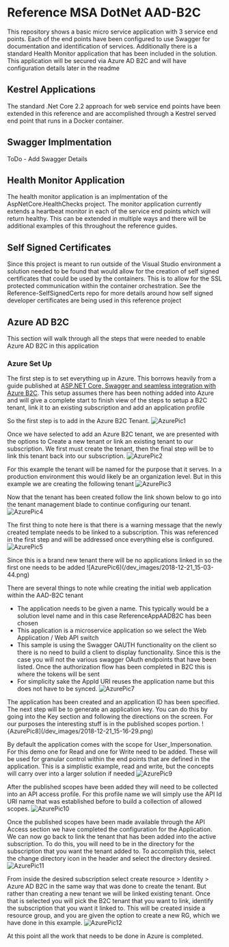 # Reference MSA DotNet AAD-B2C
This repository shows a basic micro service application with 3 service end points. Each of the end points have been configured to use Swagger for documentation and identification of services. Additionally there is a standard Health Monitor application that has been included in the solution. This application will be secured via Azure AD B2C and will have configuration details later in the readme

## Kestrel Applications
The standard .Net Core 2.2 approach for web service end points have been extended in this reference and are accomplished through a Kestrel served end point that runs in a Docker container.

## Swagger Implmentation
ToDo - Add Swagger Details

## Health Monitor Application
The health monitor application is an implmentation of the AspNetCore.HealthChecks project. The monitor application currently extends a heartbeat monitor in each of the service end points which will return healthy. This can be extended in multiple ways and there will be additional examples of this throughout the reference guides.

## Self Signed Certificates
Since this project is meant to run outside of the Visual Studio environment a solution needed to be found that would allow for the creation of self signed certificates that could be used by the containers. This is to allow for the SSL protected communication within the container orchestration. See the Reference-SelfSignedCerts repo for more details around how self signed developer certificates are being used in this reference project

## Azure AD B2C
This section will walk through all the steps that were needed to enable Azure AD B2C in this application

### Azure Set Up
The first step is to set everything up in Azure. This borrows heavily from a guide published at [ASP.NET Core, Swagger and seamless integration with Azure B2C](http://blog.codenova.pl/post/asp-net-core-swagger-and-seamless-integration-with-azure-b2c). This setup assumes there has been nothing added into Azure and will give a complete start to finish view of the steps to setup a B2C tenant, link it to an existing subscription and add an application profile

So the first step is to add in the Azure B2C Tenant.
![AzurePic1](/dev_images/2018-12-21_14-35-52.png)

Once we have selected to add an Azure B2C tenant, we are presented with the options to Create a new tenant or link an existing tenant to our subscription. We first must create the tenant, then the final step will be to link this tenant back into our subscription. 
![AzurePic2](/dev_images/2018-12-21_14-49-39.png)

For this example the tenant will be named for the purpose that it serves. In a production environment this would likely be an organization level. But in this example we are creating the following tenant
![AzurePic3](/dev_images/2018-12-21_14-53-02.png)

Now that the tenant has been created follow the link shown below to go into the tenant management blade to continue configuring our tenant. 
![AzurePic4](/dev_images/2018-12-21_14-58-10.png)

The first thing to note here is that there is a warning message that the newly created template needs to be linked to a subscription. This was referenced in the first step and will be addressed once everything else is configured.
![AzurePic5](/dev_images/2018-12-21_15-00-37.png)

Since this is a brand new tenant there will be no applications linked in so the first one needs to be added
![AzurePic6)(/dev_images/2018-12-21_15-03-44.png)

There are several things to note while creating the initial web application within the AAD-B2C tenant
* The application needs to be given a name. This typically would be a solution level name and in this case ReferenceAppAADB2C has been chosen
* This application is a microservice application so we select the Web Application / Web API switch
* This sample is using the Swagger OAUTH functionality on the client so there is no need to build a client to display functionality. Since this is the case you will not the various swagger OAuth endpoints that have been listed. Once the authorization flow has been completed in B2C this is where the tokens will be sent
* For simplicity sake the AppId URI reuses the application name but this does not have to be synced. 
![AzurePic7](/dev_images/2018-12-21_15-09-12.png)

The application has been created and an application ID has been specified. The next step will be to generate an application key. You can do this by going into the Key section and following the directions on the screen. For our purposes the interesting stuff is in the published scopes portion.
!{AzurePic8](/dev_images/2018-12-21_15-16-29.png)

By default the application comes with the scope for User_Impersonation. For this demo one for Read and one for Write need to be added. These will be used for granular control within the end points that are defined in the application. This is a simplistic example, read and write, but the concepts will carry over into a larger solution if needed
![AzurePic9](/dev_images/2018-12-21_15-22-34.png)

After the published scopes have been added they will need to be collected into an API access profile. For this profile name we will simply use the API Id URI name that was established before to build a collection of allowed scopes.
![AzurePic10](/dev_images/2018-12-21_15-28-00.png)

Once the published scopes have been made available through the API Access section we have completed the configuration for the Application. We can now go back to link the tenant that has been added into the active subscription. To do this, you will need to be in the directory for the subscription that you want the tenant added to. To accomplish this, select the change directory icon in the header and select the directory desired.
![AzurePic11](/dev_images/2018-12-21_15-32-00.png)

From inside the desired subscription select create resource > Identity > Azure AD B2C in the same way that was done to create the tenant. But rather than creating a new tenant we will be linked existing tenant. Once that is selected you will pick the B2C tenant that you want to link, identify the subscription that you want it linked to. This will be created inside a resource group, and you are given the option to create a new RG, which we have done in this example. 
![AzurePic12](/dev_images/2018-12-21_15-35-46.png)

At this point all the work that needs to be done in Azure is completed. 
